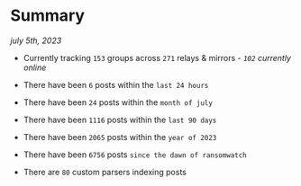 
# Summary
_july 5th, 2023_

- Currently tracking `153` groups across `271` relays & mirrors - _`102` currently online_

- There have been `6` posts within the `last 24 hours`

- There have been `24` posts within the `month of july`

- There have been `1116` posts within the `last 90 days`

- There have been `2065` posts within the `year of 2023`

- There have been `6756` posts `since the dawn of ransomwatch`

- There are `80` custom parsers indexing posts

